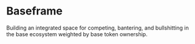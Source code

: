 # Baseframe

Building an integrated space for competing, bantering, and bullshitting in the base ecosystem weighted by base token ownership.
